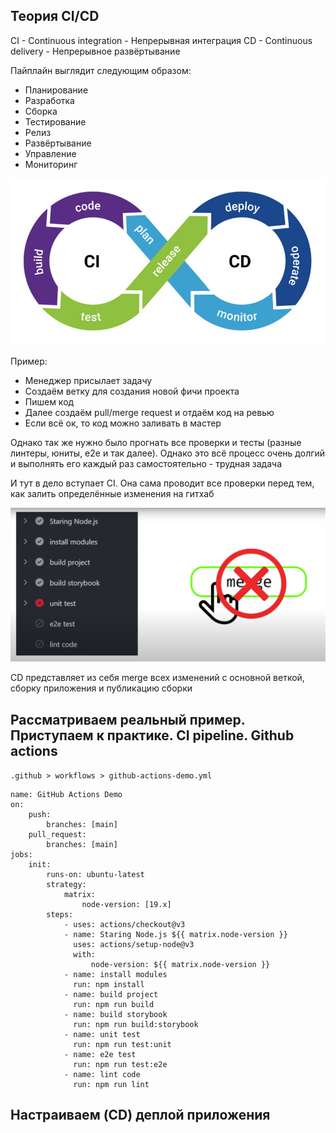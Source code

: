 
## Теория CI/CD

CI - Continuous integration - Непрерывная интеграция
CD - Continuous delivery - Непрерывное развёртывание

Пайплайн выглядит следующим образом:
- Планирование 
- Разработка
- Сборка
- Тестирование
- Релиз 
- Развёртывание
- Управление 
- Мониторинг

![](_png/Pasted%20image%2020230330164817.png)

Пример:
- Менеджер присылает задачу
- Создаём ветку для создания новой фичи проекта
- Пишем код
- Далее создаём pull/merge request и отдаём код на ревью
- Если всё ок, то код можно заливать в мастер

Однако так же нужно было прогнать все проверки и тесты (разные линтеры, юниты, e2e и так далее). Однако это всё процесс очень долгий и выполнять его каждый раз самостоятельно - трудная задача

И тут в дело вступает CI. Она сама проводит все проверки перед тем, как залить определённые изменения на гитхаб

![](_png/Pasted%20image%2020230330165729.png)

CD представляет из себя merge всех изменений с основной веткой, сборку приложения и публикацию сборки

## Рассматриваем реальный пример. Приступаем к практике. CI pipeline. Github actions



`.github > workflows > github-actions-demo.yml`
```YML
name: GitHub Actions Demo
on:
    push:
        branches: [main]
    pull_request:
        branches: [main]
jobs:
    init:
        runs-on: ubuntu-latest
        strategy:
            matrix:
                node-version: [19.x]
        steps:
            - uses: actions/checkout@v3
            - name: Staring Node.js ${{ matrix.node-version }}
              uses: actions/setup-node@v3
              with:
                  node-version: ${{ matrix.node-version }}
            - name: install modules
              run: npm install
            - name: build project
              run: npm run build
            - name: build storybook
              run: npm run build:storybook
            - name: unit test
              run: npm run test:unit
            - name: e2e test
              run: npm run test:e2e
            - name: lint code
              run: npm run lint
```













## Настраиваем (CD) деплой приложения










